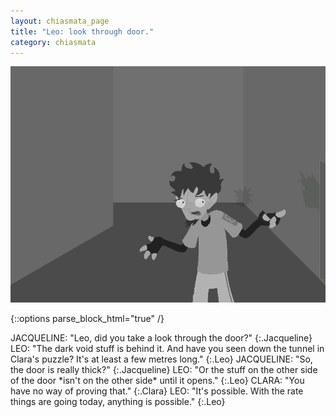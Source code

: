 ```yaml
---
layout: chiasmata_page
title: "Leo: look through door."
category: chiasmata
---
```


![102](/chiasmata/images/narrative/102.png)

{::options parse_block_html="true" /}
<div class="dialogue">
JACQUELINE: "Leo, did you take a look through the door?" 
{:.Jacqueline}
LEO: "The dark void stuff is behind it. And have you seen down the tunnel in Clara's puzzle? It's at least a few metres long." 
{:.Leo}
JACQUELINE: "So, the door is really thick?" 
{:.Jacqueline}
LEO: "Or the stuff on the other side of the door *isn't on the other side* until it opens." 
{:.Leo}
CLARA: "You have no way of proving that." 
{:.Clara}
LEO: "It's possible. With the rate things are going today, anything is possible." 
{:.Leo}
</div>